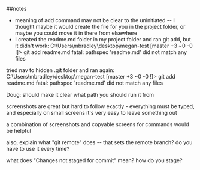 ##notes

- meaning of add command may not be clear to the uninitiated -- I thought maybe it would create the file for you in the project folder, or maybe you could move it in there from elsewhere
- I created the readme.md folder in my project folder and ran git add, but it didn't work:
C:\Users\mbradley\desktop\megan-test [master +3 ~0 -0 !]> git add readme.md
fatal: pathspec 'readme.md' did not match any files

tried nav to hidden .git folder and ran again:
C:\Users\mbradley\desktop\megan-test [master +3 ~0 -0 !]> git add readme.md
fatal: pathspec 'readme.md' did not match any files

Doug: should make it clear what path you should run it from

screenshots are great but hard to follow exactly - everything must be typed, and especially on small screens it's very easy to leave something out

a combination of screenshots and copyable screens for commands would be helpful

also, explain what "git remote" does -- that sets the remote branch? do you have to use it every time?

what does "Changes not staged for commit" mean? how do you stage?